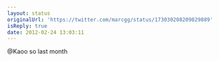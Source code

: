 ```yaml
---
layout: status
originalUrl: 'https://twitter.com/marcgg/status/173030208209829889'
isReply: true
date: 2012-02-24 13:03:11
---
```


@Kaoo so last month
